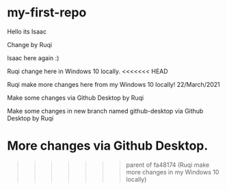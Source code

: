 # my-first-repo

Hello its Isaac 

Change by Ruqi

Isaac here again :) 

Ruqi change here in Windows 10 locally.
<<<<<<< HEAD

Ruqi make more changes here from my Windows 10 locally! 22/March/2021

Make some changes via Github Desktop by Ruqi

Make some changes in new branch named github-desktop via Github Desktop by Ruqi

More changes via Github Desktop.
=======
>>>>>>> parent of fa48174 (Ruqi make more changes in my Windows 10 locally)
